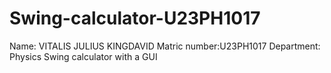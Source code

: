 # Swing-calculator-U23PH1017
Name: VITALIS JULIUS KINGDAVID 
Matric number:U23PH1017
Department: Physics 
Swing calculator with a GUI
